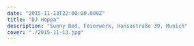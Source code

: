 ```yaml
---
date: "2015-11-13T22:00:00.000Z"
title: "DJ Hoppa"
description: "Sunny Red, Feierwerk, Hansastraße 39, Munich"
cover: "./2015-11-13.jpg"
---
```

